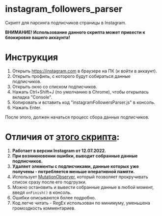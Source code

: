 # instagram_followers_parser
Скрипт для парсинга подписчиков страницы в Instagram.

<b>ВНИМАНИЕ! Использование данного скрипта может привести к блокировке вашего аккаунта!</b>

# Инструкция
1) Открыть https://instagram.com в браузере на ПК (и войти в аккаунт).
2) Открыть профиль, с которого будут собираться данные подписчиков.
3) Открыть окно со списком подписчиков.
4) Нажать Ctrl+Shift+J (по умолчанию в Chrome), чтобы открылась вкладка "Console".
5) Копировать и вставить код "instagramFollowersParser.js" в консоль.
6) Нажать Enter.

После этого, должен начаться процесс сбора данных подписчиков.

# Отличия от <a href="https://github.com/leoneedpro/instagram-parser">этого скрипта</a>:
1) <b>Работает в версии Instagram от 12.07.2022.</b>
2) <b>При возникновении ошибки, выводит собранные данные подписчиков.</b>
3) <b>Удаляет элементы с подписчиками, данные которых уже получены - потребляется меньше оперативной памяти.</b>
4) Использует <a href="https://developer.mozilla.org/ru/docs/Web/API/MutationObserver">MutationObserver</a>, который позволяет прокручивать список сразу после его подгрузки.
5) Можно остановить и вывести собранные данные в любой момент, введя `onFinish()` в консоль.
6) Ошибки описываются более подробно.
7) Код легче читать - RegEx использован по минимуму, уменьшена громоздкость комментариев.
